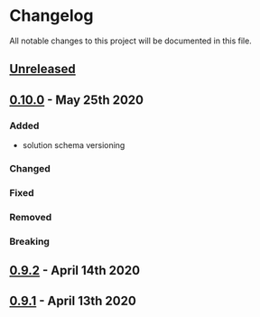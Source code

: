 # Changelog

All notable changes to this project will be documented in this file.

## [Unreleased][HEAD]

## [0.10.0] - May 25th 2020

### Added
- solution schema versioning

### Changed
### Fixed
### Removed

### Breaking

## [0.9.2] - April 14th 2020


## [0.9.1] - April 13th 2020


[0.9.1]: https://github.com/Esri/solution.js/compare/a41f3b856898e7fbac679ffb44de1c38f55260e3...v0.9.1 "v0.9.1"
[0.9.2]: https://github.com/Esri/solution.js/compare/v0.9.1...v0.9.2 "v0.9.2"
[0.10.0]: https://github.com/Esri/solution.js/compare/v0.9.2...v0.10.0 "v0.10.0"
[HEAD]: https://github.com/Esri/solution.js/compare/v0.10.0...HEAD "Unreleased Changes"
